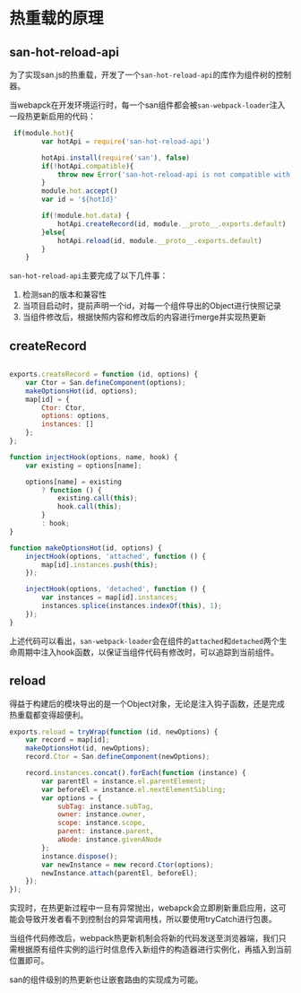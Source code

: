 # 热重载的原理

## san-hot-reload-api

为了实现san.js的热重载，开发了一个`san-hot-reload-api`的库作为组件树的控制器。

当webapck在开发环境运行时，每一个san组件都会被`san-webpack-loader`注入一段热更新启用的代码：

```js
 if(module.hot){
        var hotApi = require('san-hot-reload-api')

        hotApi.install(require('san'), false)
        if(!hotApi.compatible){
            throw new Error('san-hot-reload-api is not compatible with the version of Vue you are using.')
        }
        module.hot.accept()
        var id = '${hotId}'

        if(!module.hot.data) {
            hotApi.createRecord(id, module.__proto__.exports.default)
        }else{
            hotApi.reload(id, module.__proto__.exports.default)
        }
    }
```

`san-hot-reload-api`主要完成了以下几件事：

1. 检测san的版本和兼容性
2. 当项目启动时，提前声明一个id，对每一个组件导出的Object进行快照记录
3. 当组件修改后，根据快照内容和修改后的内容进行merge并实现热更新


## createRecord


```js

exports.createRecord = function (id, options) {
    var Ctor = San.defineComponent(options);
    makeOptionsHot(id, options);
    map[id] = {
        Ctor: Ctor,
        options: options,
        instances: []
    };
};

function injectHook(options, name, hook) {
    var existing = options[name];

    options[name] = existing
        ? function () {
            existing.call(this);
            hook.call(this);
        }
        : hook;
}

function makeOptionsHot(id, options) {
    injectHook(options, 'attached', function () {
        map[id].instances.push(this);
    });

    injectHook(options, 'detached', function () {
        var instances = map[id].instances;
        instances.splice(instances.indexOf(this), 1);
    });
}
```

上述代码可以看出，`san-webpack-loader`会在组件的`attached`和`detached`两个生命周期中注入hook函数，以保证当组件代码有修改时，可以追踪到当前组件。


## reload


得益于构建后的模块导出的是一个Object对象，无论是注入钩子函数，还是完成热重载都变得超便利。

```js
exports.reload = tryWrap(function (id, newOptions) {
    var record = map[id];
    makeOptionsHot(id, newOptions);
    record.Ctor = San.defineComponent(newOptions);

    record.instances.concat().forEach(function (instance) {
        var parentEl = instance.el.parentElement;
        var beforeEl = instance.el.nextElementSibling;
        var options = {
            subTag: instance.subTag,
            owner: instance.owner,
            scope: instance.scope,
            parent: instance.parent,
            aNode: instance.givenANode
        };
        instance.dispose();
        var newInstance = new record.Ctor(options);
        newInstance.attach(parentEl, beforeEl);
    });
});
```

实现时，在热更新过程中一旦有异常抛出，webapck会立即刷新重启应用，这可能会导致开发者看不到控制台的异常调用栈，所以要使用tryCatch进行包裹。

当组件代码修改后，webpack热更新机制会将新的代码发送至浏览器端，我们只需根据原有组件实例的运行时信息传入新组件的构造器进行实例化，再插入到当前位置即可。

san的组件级别的热更新也让嵌套路由的实现成为可能。

